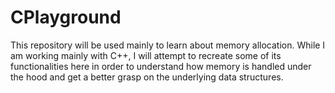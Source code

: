 # CPlayground

This repository will be used mainly to learn about memory allocation. While I am working mainly with C++, I will attempt to recreate some of its functionalities here in order to understand how memory is handled under the hood and get a better grasp on the underlying data structures.